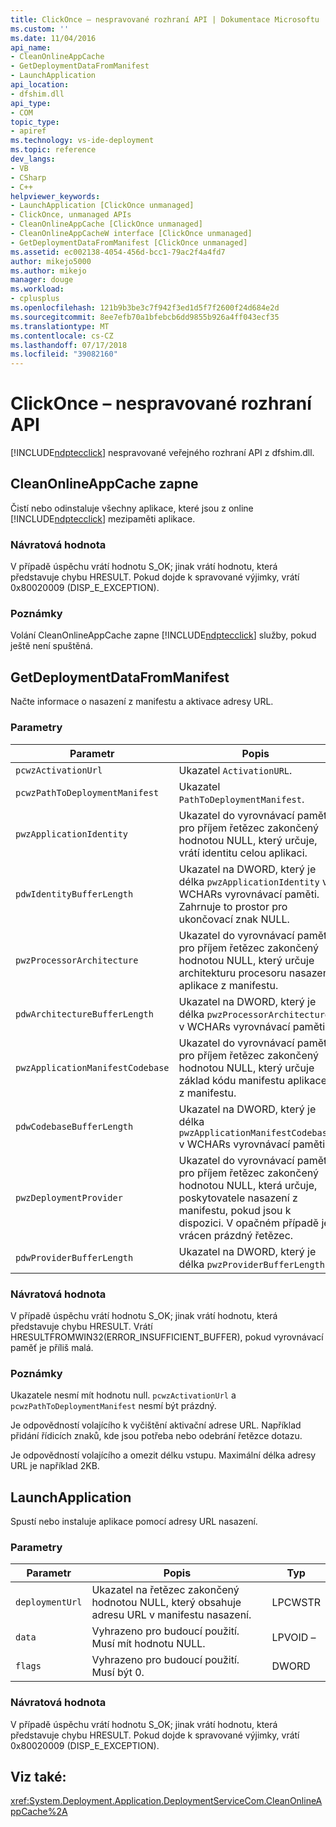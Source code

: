 ```yaml
---
title: ClickOnce – nespravované rozhraní API | Dokumentace Microsoftu
ms.custom: ''
ms.date: 11/04/2016
api_name:
- CleanOnlineAppCache
- GetDeploymentDataFromManifest
- LaunchApplication
api_location:
- dfshim.dll
api_type:
- COM
topic_type:
- apiref
ms.technology: vs-ide-deployment
ms.topic: reference
dev_langs:
- VB
- CSharp
- C++
helpviewer_keywords:
- LaunchApplication [ClickOnce unmanaged]
- ClickOnce, unmanaged APIs
- CleanOnlineAppCache [ClickOnce unmanaged]
- CleanOnlineAppCacheW interface [ClickOnce unmanaged]
- GetDeploymentDataFromManifest [ClickOnce unmanaged]
ms.assetid: ec002138-4054-456d-bcc1-79ac2f4a4fd7
author: mikejo5000
ms.author: mikejo
manager: douge
ms.workload:
- cplusplus
ms.openlocfilehash: 121b9b3be3c7f942f3ed1d5f7f2600f24d684e2d
ms.sourcegitcommit: 8ee7efb70a1bfebcb6dd9855b926a4ff043ecf35
ms.translationtype: MT
ms.contentlocale: cs-CZ
ms.lasthandoff: 07/17/2018
ms.locfileid: "39082160"
---
```

# <a name="clickonce-unmanaged-api-reference"></a>ClickOnce – nespravované rozhraní API
[!INCLUDE[ndptecclick](../deployment/includes/ndptecclick_md.md)] nespravované veřejného rozhraní API z dfshim.dll.  
  
## <a name="cleanonlineappcache"></a>CleanOnlineAppCache zapne  
 Čistí nebo odinstaluje všechny aplikace, které jsou z online [!INCLUDE[ndptecclick](../deployment/includes/ndptecclick_md.md)] mezipaměti aplikace.  
  
### <a name="return-value"></a>Návratová hodnota  
 V případě úspěchu vrátí hodnotu S_OK; jinak vrátí hodnotu, která představuje chybu HRESULT. Pokud dojde k spravované výjimky, vrátí 0x80020009 (DISP_E_EXCEPTION).  
  
### <a name="remarks"></a>Poznámky  
 Volání CleanOnlineAppCache zapne [!INCLUDE[ndptecclick](../deployment/includes/ndptecclick_md.md)] služby, pokud ještě není spuštěná.  
  
## <a name="getdeploymentdatafrommanifest"></a>GetDeploymentDataFromManifest  
 Načte informace o nasazení z manifestu a aktivace adresy URL.  
  
### <a name="parameters"></a>Parametry  
  
|Parametr|Popis|Typ|  
|---------------|-----------------|----------|  
|`pcwzActivationUrl`|Ukazatel `ActivationURL`.|LPCWSTR|  
|`pcwzPathToDeploymentManifest`|Ukazatel `PathToDeploymentManifest`.|LPCWSTR|  
|`pwzApplicationIdentity`|Ukazatel do vyrovnávací paměti pro příjem řetězec zakončený hodnotou NULL, který určuje, vrátí identitu celou aplikaci.|LPWSTR|  
|`pdwIdentityBufferLength`|Ukazatel na DWORD, který je délka `pwzApplicationIdentity` v WCHARs vyrovnávací paměti. Zahrnuje to prostor pro ukončovací znak NULL.|LPDWORD|  
|`pwzProcessorArchitecture`|Ukazatel do vyrovnávací paměti pro příjem řetězec zakončený hodnotou NULL, který určuje architekturu procesoru nasazení aplikace z manifestu.|LPWSTR|  
|`pdwArchitectureBufferLength`|Ukazatel na DWORD, který je délka `pwzProcessorArchitecture` v WCHARs vyrovnávací paměti.|LPDWORD|  
|`pwzApplicationManifestCodebase`|Ukazatel do vyrovnávací paměti pro příjem řetězec zakončený hodnotou NULL, který určuje základ kódu manifestu aplikace z manifestu.|LPWSTR|  
|`pdwCodebaseBufferLength`|Ukazatel na DWORD, který je délka `pwzApplicationManifestCodebase` v WCHARs vyrovnávací paměti.|LPDWORD|  
|`pwzDeploymentProvider`|Ukazatel do vyrovnávací paměti pro příjem řetězec zakončený hodnotou NULL, která určuje, poskytovatele nasazení z manifestu, pokud jsou k dispozici. V opačném případě je vrácen prázdný řetězec.|LPWSTR|  
|`pdwProviderBufferLength`|Ukazatel na DWORD, který je délka `pwzProviderBufferLength`.|LPDWORD|  
  
### <a name="return-value"></a>Návratová hodnota  
 V případě úspěchu vrátí hodnotu S_OK; jinak vrátí hodnotu, která představuje chybu HRESULT. Vrátí HRESULTFROMWIN32(ERROR_INSUFFICIENT_BUFFER), pokud vyrovnávací paměť je příliš malá.  
  
### <a name="remarks"></a>Poznámky  
 Ukazatele nesmí mít hodnotu null. `pcwzActivationUrl` a `pcwzPathToDeploymentManifest` nesmí být prázdný.  
  
 Je odpovědností volajícího k vyčištění aktivační adrese URL. Například přidání řídicích znaků, kde jsou potřeba nebo odebrání řetězce dotazu.  
  
 Je odpovědností volajícího a omezit délku vstupu. Maximální délka adresy URL je například 2KB.  
  
## <a name="launchapplication"></a>LaunchApplication  
 Spustí nebo instaluje aplikace pomocí adresy URL nasazení.  
  
### <a name="parameters"></a>Parametry  
  
|Parametr|Popis|Typ|  
|---------------|-----------------|----------|  
|`deploymentUrl`|Ukazatel na řetězec zakončený hodnotou NULL, který obsahuje adresu URL v manifestu nasazení.|LPCWSTR|  
|`data`|Vyhrazeno pro budoucí použití. Musí mít hodnotu NULL.|LPVOID –|  
|`flags`|Vyhrazeno pro budoucí použití. Musí být 0.|DWORD|  
  
### <a name="return-value"></a>Návratová hodnota  
 V případě úspěchu vrátí hodnotu S_OK; jinak vrátí hodnotu, která představuje chybu HRESULT. Pokud dojde k spravované výjimky, vrátí 0x80020009 (DISP_E_EXCEPTION).  
  
## <a name="see-also"></a>Viz také:  
 <xref:System.Deployment.Application.DeploymentServiceCom.CleanOnlineAppCache%2A>